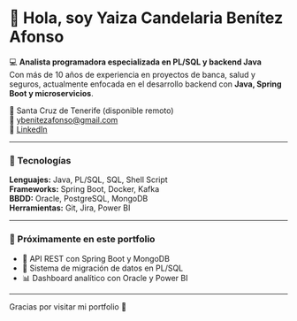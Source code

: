 # 👋 Hola, soy Yaiza Candelaria Benítez Afonso  

💻 **Analista programadora especializada en PL/SQL y backend Java**  
Con más de 10 años de experiencia en proyectos de banca, salud y seguros, actualmente enfocada en el desarrollo backend con **Java, Spring Boot y microservicios**.  

📍 Santa Cruz de Tenerife (disponible remoto)  
📧 [ybenitezafonso@gmail.com](mailto:ybenitezafonso@gmail.com)  
🔗 [LinkedIn]([https://www.linkedin.com/in/yaiza-benitez-afonso](https://www.linkedin.com/in/yaiza-candelaria-ben%C3%ADtez-afonso-27197457/))  

---

### 🧠 Tecnologías
**Lenguajes:** Java, PL/SQL, SQL, Shell Script  
**Frameworks:** Spring Boot, Docker, Kafka  
**BBDD:** Oracle, PostgreSQL, MongoDB  
**Herramientas:** Git, Jira, Power BI  

---

### 🚀 Próximamente en este portfolio
- 🧩 API REST con Spring Boot y MongoDB  
- 💾 Sistema de migración de datos en PL/SQL  
- 📊 Dashboard analítico con Oracle y Power BI  

---

Gracias por visitar mi portfolio 🙌  
